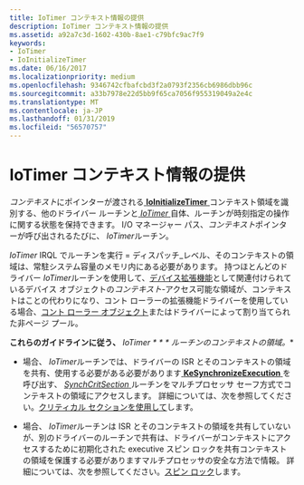 ```yaml
---
title: IoTimer コンテキスト情報の提供
description: IoTimer コンテキスト情報の提供
ms.assetid: a92a7c3d-1602-430b-8ae1-c79bfc9ac7f9
keywords:
- IoTimer
- IoInitializeTimer
ms.date: 06/16/2017
ms.localizationpriority: medium
ms.openlocfilehash: 9346742cfbafcbd3f2a0793f2356cb6986dbb96c
ms.sourcegitcommit: a33b7978e22d5bb9f65ca7056f955319049a2e4c
ms.translationtype: MT
ms.contentlocale: ja-JP
ms.lasthandoff: 01/31/2019
ms.locfileid: "56570757"
---
```

# <a name="providing-iotimer-context-information"></a>IoTimer コンテキスト情報の提供





*コンテキスト*にポインターが渡される[ **IoInitializeTimer** ](https://msdn.microsoft.com/library/windows/hardware/ff549344)コンテキスト領域を識別する、他のドライバー ルーチンと[ *IoTimer* ](https://msdn.microsoft.com/library/windows/hardware/ff550381)自体、ルーチンが時刻指定の操作に関する状態を保持できます。 I/O マネージャー パス、*コンテキスト*ポインターが呼び出されるたびに、 *IoTimer*ルーチン。

*IoTimer* IRQL でルーチンを実行 = ディスパッチ\_レベル、そのコンテキストの領域は、常駐システム容量のメモリ内にある必要があります。 持つほとんどのドライバー *IoTimer*ルーチンを使用して、[デバイス拡張機能](device-extensions.md)として関連付けられているデバイス オブジェクトの*コンテキスト*-アクセス可能な領域が、コンテキストはことの代わりになり、コント ローラーの拡張機能ドライバーを使用している場合、[コント ローラー オブジェクト](using-controller-objects.md)またはドライバーによって割り当てられた非ページ プール。

**これらのガイドラインに従う、** *IoTimer * * * ルーチンのコンテキストの領域。**

-   場合、 *IoTimer*ルーチンでは、ドライバーの ISR とそのコンテキストの領域を共有、使用する必要がある必要があります[ **KeSynchronizeExecution** ](https://msdn.microsoft.com/library/windows/hardware/ff553302)を呼び出す、 [ *SynchCritSection* ](https://msdn.microsoft.com/library/windows/hardware/ff563928)ルーチンをマルチプロセッサ セーフ方式でコンテキストの領域にアクセスします。 詳細については、次を参照してください。[クリティカル セクションを使用して](using-critical-sections.md)します。

-   場合、 *IoTimer*ルーチンは ISR とそのコンテキストの領域を共有していないが、別のドライバーのルーチンで共有は、ドライバーがコンテキストにアクセスするために初期化された executive スピン ロックを共有コンテキストの領域を保護する必要がありますマルチプロセッサの安全な方法で情報。 詳細については、次を参照してください。[スピン ロック](spin-locks.md)します。

 

 




